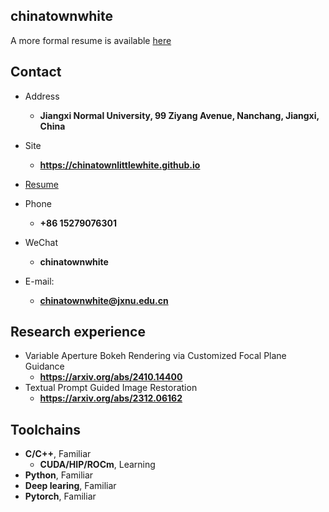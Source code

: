 ## chinatownwhite

A more formal resume is available [here](./about.html)

<!-- .slide -->
## Contact

- Address
  - **Jiangxi Normal University, 99 Ziyang Avenue, Nanchang, Jiangxi, China**
- Site
  - **<https://chinatownlittlewhite.github.io>**
- [Resume]()


- Phone
  - **+86 15279076301**
- WeChat
  - **chinatownwhite**
- E-mail:
  - **[chinatownwhite@jxnu.edu.cn](mailto:chinatownwhite@jxnu.edu.cn)**


<!-- .slide -->


## Research experience

- Variable Aperture Bokeh Rendering via Customized Focal Plane Guidance
  - **https://arxiv.org/abs/2410.14400**
- Textual Prompt Guided Image Restoration
  - **https://arxiv.org/abs/2312.06162**

<!-- .slide -->
## Toolchains


- **C/C++**, Familiar
  - **CUDA/HIP/ROCm**, Learning
- **Python**, Familiar
- **Deep learing**, Familiar
- **Pytorch**, Familiar
